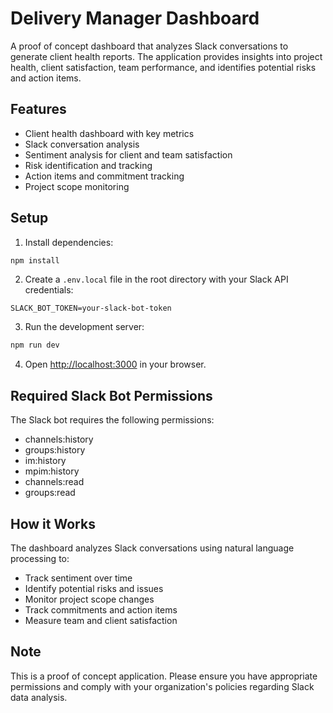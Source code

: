 # Delivery Manager Dashboard

A proof of concept dashboard that analyzes Slack conversations to generate client health reports. The application provides insights into project health, client satisfaction, team performance, and identifies potential risks and action items.

## Features

- Client health dashboard with key metrics
- Slack conversation analysis
- Sentiment analysis for client and team satisfaction
- Risk identification and tracking
- Action items and commitment tracking
- Project scope monitoring

## Setup

1. Install dependencies:
```bash
npm install
```

2. Create a `.env.local` file in the root directory with your Slack API credentials:
```
SLACK_BOT_TOKEN=your-slack-bot-token
```

3. Run the development server:
```bash
npm run dev
```

4. Open [http://localhost:3000](http://localhost:3000) in your browser.

## Required Slack Bot Permissions

The Slack bot requires the following permissions:
- channels:history
- groups:history
- im:history
- mpim:history
- channels:read
- groups:read

## How it Works

The dashboard analyzes Slack conversations using natural language processing to:
- Track sentiment over time
- Identify potential risks and issues
- Monitor project scope changes
- Track commitments and action items
- Measure team and client satisfaction

## Note

This is a proof of concept application. Please ensure you have appropriate permissions and comply with your organization's policies regarding Slack data analysis. 